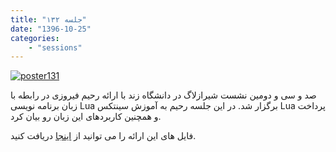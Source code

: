 ```yaml
---
title: "جلسه ۱۳۲"
date: "1396-10-25"
categories:
    - "sessions"
---
```

[![poster131](../../img/poster132.jpg)](../../img/poster132.jpg)

صد و سی و دومین نشست شیرازلاگ در دانشگاه زند با ارائه رحیم فیروزی در رابطه با زبان برنامه نویسی Lua برگزار شد. 
در این جلسه رحیم به آموزش سینتکس Lua پرداخت و همچنین کاربردهای این زبان رو بیان کرد. 


فایل های این ارائه را می توانید از [اینجا](https://gitlab.com/shirazlug/resources/tree/master/presentations/session_132)
دریافت کنید.
